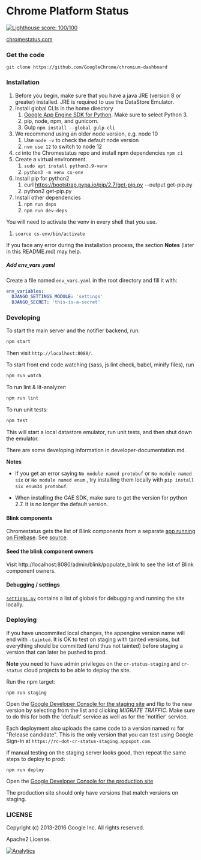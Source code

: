 Chrome Platform Status
==================

[![Lighthouse score: 100/100](https://developers.google.com/web/tools/lighthouse/images/lighthouse-logo.svg)](https://github.com/ebidel/lighthouse-badge)

[chromestatus.com](http://chromestatus.com/)

### Get the code

    git clone https://github.com/GoogleChrome/chromium-dashboard

### Installation
1. Before you begin, make sure that you have a java JRE (version 8 or greater) installed. JRE is required to use the DataStore Emulator.
1. Install global CLIs in the home directory
    1. [Google App Engine SDK for Python](https://cloud.google.com/appengine/docs/standard/python3/setting-up-environment). Make sure to select Python 3.
    1. pip, node, npm, and gunicorn.
    1. Gulp `npm install --global gulp-cli`
1. We recommend using an older node version, e.g. node 10
    1. Use `node -v` to check the default node version
    2. `nvm use 12` to switch to node 12
3. `cd` into the Chromestatus repo and install npm dependencies `npm ci`
4. Create a virtual environment.
    1. `sudo apt install python3.9-venv`
    1. `python3 -m venv cs-env`
5. Install pip for python2
    1. curl https://bootstrap.pypa.io/pip/2.7/get-pip.py --output get-pip.py
    1. python2 get-pip.py
6. Install other dependencies
    1. `npm run deps`
    1. `npm run dev-deps`

You will need to activate the venv in every shell that you use.
1. `source cs-env/bin/activate`


If you face any error during the installation process, the section **Notes** (later in this README.md) may help.

##### Add env_vars.yaml

Create a file named `env_vars.yaml` in the root directory and fill it with:

```yaml
env_variables:
  DJANGO_SETTINGS_MODULE: 'settings'
  DJANGO_SECRET: 'this-is-a-secret'
```

### Developing

To start the main server and the notifier backend, run:

```bash
npm start
```
Then visit `http://localhost:8080/`.

To start front end code watching (sass, js lint check, babel, minify files), run

```bash
npm run watch
```

To run lint & lit-analyzer:

```bash
npm run lint
```

To run unit tests:

```bash
npm test
```

This will start a local datastore emulator, run unit tests, and then shut down the emulator.

There are some developing information in developer-documentation.md.


**Notes**

- If you get an error saying `No module named protobuf` or `No module named six` or `No module named enum` , try installing them locally with `pip install six enum34 protobuf`.

- When installing the GAE SDK, make sure to get the version for python 2.7.  It is no longer the default version.


#### Blink components

Chromestatus gets the list of Blink components from a separate [app running on Firebase](https://blinkcomponents-b48b5.firebaseapp.com/blinkcomponents). See [source](https://github.com/ebidel/blink-components).

#### Seed the blink component owners

Visit http://localhost:8080/admin/blink/populate_blink to see the list of Blink component owners.

#### Debugging / settings

[`settings.py`](https://github.com/GoogleChrome/chromium-dashboard/blob/master/settings.py) contains a list
of globals for debugging and running the site locally.

### Deploying

If you have uncommited local changes, the appengine version name will end with `-tainted`.
It is OK to test on staging with tainted versions, but everything should be committed
(and thus not tainted) before staging a version that can later be pushed to prod.

**Note** you need to have admin privileges on the `cr-status-staging` and `cr-status`
cloud projects to be able to deploy the site.

Run the npm target:

    npm run staging

Open the [Google Developer
Console for the staging site](https://console.cloud.google.com/appengine/versions?project=cr-status-staging)
and flip to the new version by selecting from the list and clicking *MIGRATE TRAFFIC*. Make sure to do this for both the 'default' service as well as for the 'notifier' service.

Each deployment also uploads the same code to a version named `rc` for "Release candidate".  This is the only version that you can test using Google Sign-In at `https://rc-dot-cr-status-staging.appspot.com`.

If manual testing on the staging server looks good, then repeat the same steps to deploy to prod:

    npm run deploy

Open the [Google Developer
Console for the production site](https://console.cloud.google.com/appengine/versions?project=cr-status)

The production site should only have versions that match versions on staging.

### LICENSE

Copyright (c) 2013-2016 Google Inc. All rights reserved.

Apache2 License.


[![Analytics](https://ga-beacon.appspot.com/UA-39048143-2/GoogleChrome/chromium-dashboard/README)](https://github.com/igrigorik/ga-beacon)
